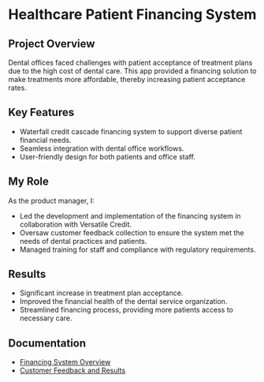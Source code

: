 # Healthcare Patient Financing System

## Project Overview
Dental offices faced challenges with patient acceptance of treatment plans due to the high cost of dental care. This app provided a financing solution to make treatments more affordable, thereby increasing patient acceptance rates.

## Key Features
- Waterfall credit cascade financing system to support diverse patient financial needs.
- Seamless integration with dental office workflows.
- User-friendly design for both patients and office staff.

## My Role
As the product manager, I:
- Led the development and implementation of the financing system in collaboration with Versatile Credit.
- Oversaw customer feedback collection to ensure the system met the needs of dental practices and patients.
- Managed training for staff and compliance with regulatory requirements.

## Results
- Significant increase in treatment plan acceptance.
- Improved the financial health of the dental service organization.
- Streamlined financing process, providing more patients access to necessary care.

## Documentation
- [Financing System Overview](link-to-overview)
- [Customer Feedback and Results](link-to-feedback)
